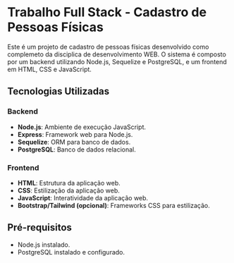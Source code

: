 # Trabalho Full Stack - Cadastro de Pessoas Físicas

Este é um projeto de cadastro de pessoas físicas desenvolvido como complemeto da disciplica de desenvolvimento WEB. O sistema é composto por um backend utilizando Node.js, Sequelize e PostgreSQL, e um frontend em HTML, CSS e JavaScript.

## Tecnologias Utilizadas

### Backend

- **Node.js**: Ambiente de execução JavaScript.
- **Express**: Framework web para Node.js.
- **Sequelize**: ORM para banco de dados.
- **PostgreSQL**: Banco de dados relacional.

### Frontend

- **HTML**: Estrutura da aplicação web.
- **CSS**: Estilização da aplicação web.
- **JavaScript**: Interatividade da aplicação web.
- **Bootstrap/Tailwind (opcional)**: Frameworks CSS para estilização.

## Pré-requisitos

- Node.js instalado.
- PostgreSQL instalado e configurado.

